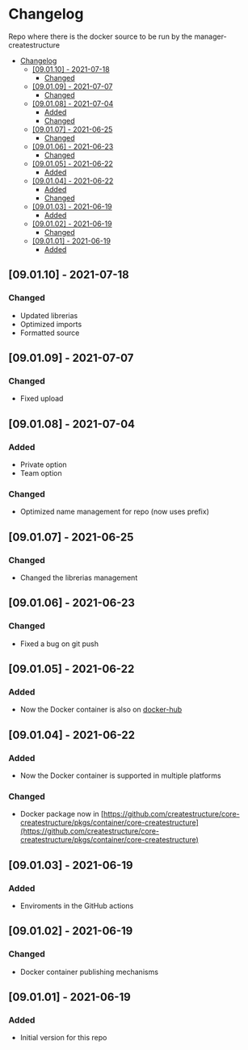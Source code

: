 # Changelog
Repo where there is the docker source to be run by the manager-createstructure

- [Changelog](#changelog)
  - [[09.01.10] - 2021-07-18](#090110---2021-07-18)
    - [Changed](#changed)
  - [[09.01.09] - 2021-07-07](#090109---2021-07-07)
    - [Changed](#changed-1)
  - [[09.01.08] - 2021-07-04](#090108---2021-07-04)
    - [Added](#added)
    - [Changed](#changed-2)
  - [[09.01.07] - 2021-06-25](#090107---2021-06-25)
    - [Changed](#changed-3)
  - [[09.01.06] - 2021-06-23](#090106---2021-06-23)
    - [Changed](#changed-4)
  - [[09.01.05] - 2021-06-22](#090105---2021-06-22)
    - [Added](#added-1)
  - [[09.01.04] - 2021-06-22](#090104---2021-06-22)
    - [Added](#added-2)
    - [Changed](#changed-5)
  - [[09.01.03] - 2021-06-19](#090103---2021-06-19)
    - [Added](#added-3)
  - [[09.01.02] - 2021-06-19](#090102---2021-06-19)
    - [Changed](#changed-6)
  - [[09.01.01] - 2021-06-19](#090101---2021-06-19)
    - [Added](#added-4)

## [09.01.10] - 2021-07-18
### Changed
- Updated librerias
- Optimized imports
- Formatted source

## [09.01.09] - 2021-07-07
### Changed
- Fixed upload

## [09.01.08] - 2021-07-04
### Added
- Private option
- Team option
### Changed
- Optimized name management for repo (now uses prefix)

## [09.01.07] - 2021-06-25
### Changed
- Changed the librerias management

## [09.01.06] - 2021-06-23
### Changed
- Fixed a bug on git push

## [09.01.05] - 2021-06-22
### Added
- Now the Docker container is also on [docker-hub](https://hub.docker.com/repository/docker/createstructure/core-createstructure)
 
## [09.01.04] - 2021-06-22
### Added
- Now the Docker container is supported in multiple platforms
### Changed
- Docker package now in [https://github.com/createstructure/core-createstructure/pkgs/container/core-createstructure](https://github.com/createstructure/core-createstructure/pkgs/container/core-createstructure)

## [09.01.03] - 2021-06-19
### Added
- Enviroments in the GitHub actions

## [09.01.02] - 2021-06-19
### Changed
- Docker container publishing mechanisms

## [09.01.01] - 2021-06-19
### Added
- Initial version for this repo
